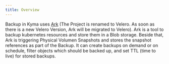 ```yaml
---
title: Overview
---
```


Backup in Kyma uses [Ark](https://github.com/heptio/velero/) (The Project is renamed to Velero. As soon as there is a new Velero Version, Ark will be migrated to Velero). Ark is a tool to backup kubernetes resources and store them in a Blob storage. Beside that, Ark is triggering Physical Volumen Snapshots and stores the snapshot references as part of the Backup. It can create backups on demand or on schedule, filter objects which should be backed up, and set TTL (time to live) for stored backups.